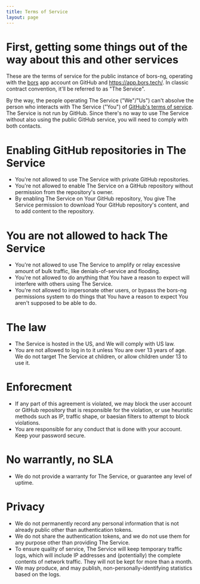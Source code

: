 ```yaml
---
title: Terms of Service
layout: page
---
```


# First, getting some things out of the way about this and other services

These are the terms of service for the public instance of bors-ng,
operating with the [bors](https://github.com/apps/bors) app account on GitHub and <https://app.bors.tech/>.
In classic contract convention, it'll be referred to as "The Service".

By the way, the people operating The Service ("We"/"Us") can't absolve
the person who interacts with The Service ("You") of [GitHub's terms of service].
The Service is not run by GitHub.
Since there's no way to use The Service without also using the public GitHub service,
you will need to comply with both contacts.

[GitHub's terms of service]: https://help.github.com/articles/github-terms-of-service/


# Enabling GitHub repositories in The Service

* You're not allowed to use The Service with private GitHub repositories.
* You're not allowed to enable The Service on a GitHub repository without permission from the repository's owner.
* By enabling The Service on Your GitHub repository,
  You give The Service permission to download Your GitHub repository's content,
  and to add content to the repository.


# You are not allowed to hack The Service

* You're not allowed to use The Service to amplify or relay excessive amount of bulk traffic,
  like denials-of-service and flooding.
* You're not allowed to do anything that You have a reason to expect will interfere with others using The Service.
* You're not allowed to impersonate other users,
  or bypass the bors-ng permissions system to do things that You have a reason to expect You aren't supposed to be able to do.


# The law

* The Service is hosted in the US, and We will comply with US law.
* You are not allowed to log in to it unless You are over 13 years of age.
  We do not target The Service at children, or allow children under 13 to use it.
  

# Enforecment

* If any part of this agreement is violated,
  we may block the user account or GitHub repository that is responsible for the violation,
  or use heuristic methods such as IP, traffic shape, or baesian filters to attempt to block violations.
* You are responsible for any conduct that is done with your account.
  Keep your password secure.


# No warrantly, no SLA

* We do not provide a warranty for The Service,
  or guarantee any level of uptime.


# Privacy

* We do not permanently record any personal information that is not already public other than authentication tokens.
* We do not share the authentication tokens, and we do not use them for any purpose other than providing The Service.
* To ensure quality of service, The Service will keep temporary traffic logs,
  which will include IP addresses and (potentially) the complete contents of network traffic.
  They will not be kept for more than a month.
* We may produce, and may publish, non-personally-identifying statistics based on the logs.
